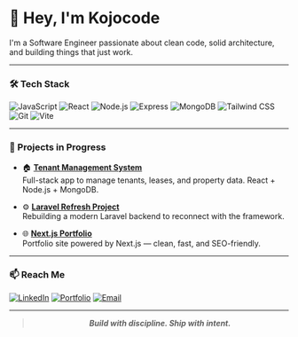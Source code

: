# 👋 Hey, I'm Kojocode

I'm a Software Engineer passionate about clean code, solid architecture, and building things that just work.

---

### 🛠 Tech Stack

![JavaScript](https://img.shields.io/badge/-JavaScript-F7DF1E?logo=javascript&logoColor=black&style=for-the-badge)
![React](https://img.shields.io/badge/-React-61DAFB?logo=react&logoColor=black&style=for-the-badge)
![Node.js](https://img.shields.io/badge/-Node.js-339933?logo=node.js&logoColor=white&style=for-the-badge)
![Express](https://img.shields.io/badge/-Express-000000?logo=express&logoColor=white&style=for-the-badge)
![MongoDB](https://img.shields.io/badge/-MongoDB-47A248?logo=mongodb&logoColor=white&style=for-the-badge)
![Tailwind CSS](https://img.shields.io/badge/-TailwindCSS-38B2AC?logo=tailwind-css&logoColor=white&style=for-the-badge)
![Git](https://img.shields.io/badge/-Git-F05032?logo=git&logoColor=white&style=for-the-badge)
![Vite](https://img.shields.io/badge/-Vite-646CFF?logo=vite&logoColor=white&style=for-the-badge)

---

### 🚀 Projects in Progress

- 🏠 [**Tenant Management System**](https://github.com/your-username/tenant-manager)  
  Full-stack app to manage tenants, leases, and property data. React + Node.js + MongoDB.

- ⚙️ [**Laravel Refresh Project**](https://github.com/your-username/laravel-refresh)  
  Rebuilding a modern Laravel backend to reconnect with the framework.

- 🌐 [**Next.js Portfolio**](https://github.com/your-username/nextjs-portfolio)  
  Portfolio site powered by Next.js — clean, fast, and SEO-friendly.

---

### 📫 Reach Me

[![LinkedIn](https://img.shields.io/badge/-LinkedIn-0A66C2?logo=linkedin&logoColor=white&style=for-the-badge)](https://your-linkedin)
[![Portfolio](https://img.shields.io/badge/-Portfolio-000?style=for-the-badge&logo=vercel&logoColor=white)](https://your-portfolio-link.com)
[![Email](https://img.shields.io/badge/-Email-D14836?style=for-the-badge&logo=gmail&logoColor=white)](mailto:you@example.com)

---

> <p align="center"><b><i>Build with discipline. Ship with intent.</i></b></p>

